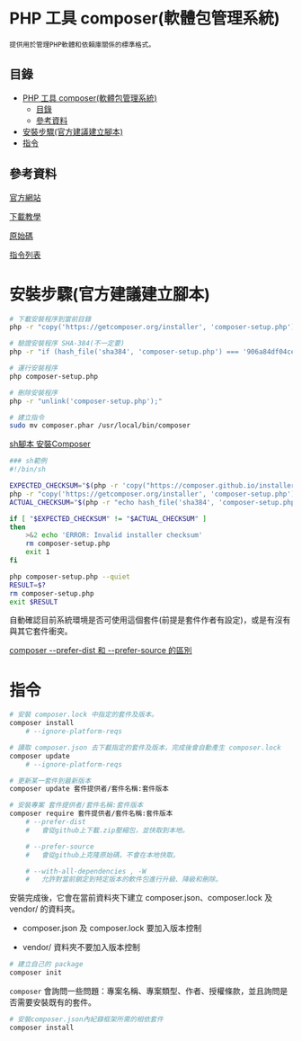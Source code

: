 # PHP 工具 composer(軟體包管理系統)

```
提供用於管理PHP軟體和依賴庫關係的標準格式。
```

## 目錄

- [PHP 工具 composer(軟體包管理系統)](#php-工具-composer軟體包管理系統)
	- [目錄](#目錄)
	- [參考資料](#參考資料)
- [安裝步驟(官方建議建立腳本)](#安裝步驟官方建議建立腳本)
- [指令](#指令)

## 參考資料

[官方網站](https://getcomposer.org/)

[下載教學](https://getcomposer.org/download/)

[原始碼](https://github.com/composer/composer)

[指令列表](https://getcomposer.org/doc/03-cli.md)

# 安裝步驟(官方建議建立腳本)

```bash
# 下載安裝程序到當前目錄
php -r "copy('https://getcomposer.org/installer', 'composer-setup.php');"

# 驗證安裝程序 SHA-384(不一定要)
php -r "if (hash_file('sha384', 'composer-setup.php') === '906a84df04cea2aa72f40b5f787e49f22d4c2f19492ac310e8cba5b96ac8b64115ac402c8cd292b8a03482574915d1a8') { echo 'Installer verified'; } else { echo 'Installer corrupt'; unlink('composer-setup.php'); } echo PHP_EOL;"

# 運行安裝程序
php composer-setup.php

# 刪除安裝程序
php -r "unlink('composer-setup.php');"

# 建立指令
sudo mv composer.phar /usr/local/bin/composer
```

[sh腳本 安裝Composer](https://getcomposer.org/doc/faqs/how-to-install-composer-programmatically.md)

```sh
### sh範例
#!/bin/sh

EXPECTED_CHECKSUM="$(php -r 'copy("https://composer.github.io/installer.sig", "php://stdout");')"
php -r "copy('https://getcomposer.org/installer', 'composer-setup.php');"
ACTUAL_CHECKSUM="$(php -r "echo hash_file('sha384', 'composer-setup.php');")"

if [ "$EXPECTED_CHECKSUM" != "$ACTUAL_CHECKSUM" ]
then
	>&2 echo 'ERROR: Invalid installer checksum'
	rm composer-setup.php
	exit 1
fi

php composer-setup.php --quiet
RESULT=$?
rm composer-setup.php
exit $RESULT
```

自動確認目前系統環境是否可使用這個套件(前提是套件作者有設定)，或是有沒有與其它套件衝突。

[composer --prefer-dist 和 --prefer-source 的區別](https://www.itread01.com/content/1545115698.html)

# 指令

```sh
# 安裝 composer.lock 中指定的套件及版本。
composer install
	# --ignore-platform-reqs

# 讀取 composer.json 去下載指定的套件及版本，完成後會自動產生 composer.lock
composer update
	# --ignore-platform-reqs

# 更新某一套件到最新版本
composer update 套件提供者/套件名稱:套件版本

# 安裝專案 套件提供者/套件名稱:套件版本
composer require 套件提供者/套件名稱:套件版本
	# --prefer-dist
	# 	會從github上下載.zip壓縮包，並快取到本地。

	# --prefer-source
	# 	會從github上克隆原始碼，不會在本地快取。

	# --with-all-dependencies , -W
	#	允許對當前鎖定到特定版本的軟件包進行升級、降級和刪除。
```

安裝完成後，它會在當前資料夾下建立 composer.json、composer.lock 及 vendor/ 的資料夾。

* composer.json 及 composer.lock 要加入版本控制

* vendor/ 資料夾不要加入版本控制

```sh
# 建立自己的 package
composer init
```

`composer` 會詢問一些問題：專案名稱、專案類型、作者、授權條款，並且詢問是否需要安裝既有的套件。

```sh
# 安裝composer.json內紀錄框架所需的相依套件
composer install
```
